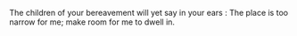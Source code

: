 The children of your bereavement will yet say in your ears : The place is too narrow for me; make room for me to dwell in.
